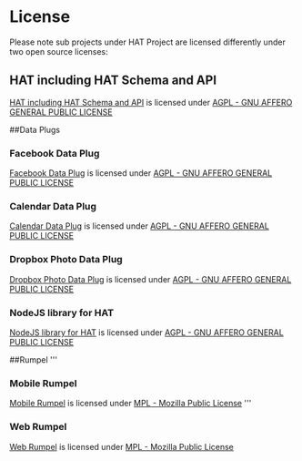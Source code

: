 # License
Please note sub projects under HAT Project are licensed differently under two open source licenses:

## HAT including HAT Schema and API
[HAT including HAT Schema and API](https://github.com/Hub-of-all-Things/HAT2.0) is licensed under [AGPL - GNU AFFERO GENERAL PUBLIC LICENSE](https://github.com/Hub-of-all-Things/HAT/blob/master/LICENSE/AGPL)


##Data Plugs
### Facebook Data Plug
[Facebook Data Plug](https://github.com/Hub-of-all-Things/DataPlugFacebook) is licensed under [AGPL - GNU AFFERO GENERAL PUBLIC LICENSE](https://github.com/Hub-of-all-Things/HAT/blob/master/LICENSE/AGPL)
### Calendar Data Plug
[Calendar Data Plug](https://github.com/Hub-of-all-Things/DataPlugCalendar) is licensed under [AGPL - GNU AFFERO GENERAL PUBLIC LICENSE](https://github.com/Hub-of-all-Things/HAT/blob/master/LICENSE/AGPL)
### Dropbox Photo Data Plug
[Dropbox Photo Data Plug](https://github.com/Hub-of-all-Things/DataPlugDropbox) is licensed under [AGPL - GNU AFFERO GENERAL PUBLIC LICENSE](https://github.com/Hub-of-all-Things/HAT/blob/master/LICENSE/AGPL)

### NodeJS library for HAT
[NodeJS library for HAT](https://github.com/Hub-of-all-Things/hat-node-sdk) is licensed under [AGPL - GNU AFFERO GENERAL PUBLIC LICENSE](https://github.com/Hub-of-all-Things/HAT/blob/master/LICENSE/AGPL)


##Rumpel
'''
### Mobile Rumpel
[Mobile Rumpel]() is licensed under [MPL - Mozilla Public License](https://github.com/Hub-of-all-Things/HAT/blob/master/LICENSE/MPL)
'''
### Web Rumpel
[Web Rumpel]() is licensed under [MPL - Mozilla Public License](https://github.com/Hub-of-all-Things/HAT/blob/master/LICENSE/MPL)
